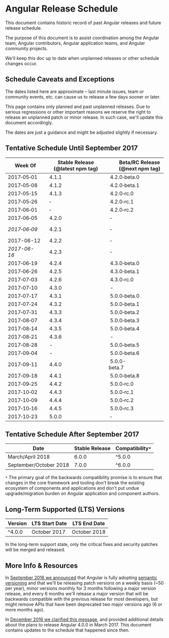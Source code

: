 # Angular Release Schedule

This document contains historic record of past Angular releases and future release schedule.

The purpose of this document is to assist coordination among the Angular team, Angular contributors, Angular application teams, and Angular community projects.

We'll keep this doc up to date when unplanned releases or other schedule changes occur.


## Schedule Caveats and Exceptions

The dates listed here are approximate – last minute issues, team or community events, etc. can cause us to release a few days sooner or later.

This page contains only planned and past unplanned releases.
Due to serious regressions or other important reasons we reserve the right to release an unplanned patch or minor release.
In such case, we'll update this document accordingly.

The dates are just a guidance and might be adjusted slightly if necessary.

## Tentative Schedule Until September 2017

<!--
The table below is formatted so that it's easy to read and edit in both markdown and rendered html form.

In order to deal with undesirable line breaks, two special characters are occasionally used:

- non-breaking hyphen: "‑" http://www.fileformat.info/info/unicode/char/2011/index.htm
- non-breaking space: " " http://www.fileformat.info/info/unicode/char/00a0/index.htm

If you see undesirable wrapping issues in the rendered form, please copy&paste the quoted characters and use them in the table below where needed.
-->

Week Of       | Stable Release<br>(@latest npm tag) | Beta/RC Release<br>(@next npm tag) | Note
------------- | ----------------------------------- | ---------------------------------- | ---------------------
2017‑05‑01	  | 4.1.1                               | 4.2.0‑beta.0                       |
2017‑05‑08	  | 4.1.2                               | 4.2.0‑beta.1                       |
2017‑05‑15	  | 4.1.3                               | 4.2.0‑rc.0                         |
2017‑05‑26	  | ‑                                   | 4.2.0‑rc.1                         |
2017‑06‑01    | ‑                                   | 4.2.0‑rc.2                         |
2017‑06‑05	  | 4.2.0                               | ‑                                  | Minor Version Release
*2017‑06‑09*  | 4.2.1                               | ‑                                  | *Regression Patch Release*
2017-06-12    | 4.2.2                               | ‑                                  |
*2017-06-16*  | 4.2.3                               | ‑                                  | *Regression Patch Release*
2017‑06‑19	  | 4.2.4                               | 4.3.0‑beta.0                       |
2017‑06‑26	  | 4.2.5                               | 4.3.0‑beta.1                       |
2017‑07‑03	  | 4.2.6                               | 4.3.0‑rc.0                         |
2017‑07‑10	  | 4.3.0                               | -                                  | Minor Version Release
2017‑07‑17	  | 4.3.1                               | 5.0.0‑beta.0                       |
2017‑07‑24	  | 4.3.2                               | 5.0.0‑beta.1                       |
2017‑07‑31	  | 4.3.3                               | 5.0.0‑beta.2                       |
2017‑08‑07	  | 4.3.4                               | 5.0.0‑beta.3                       |
2017‑08‑14    | 4.3.5                               | 5.0.0‑beta.4                       |
2017‑08‑21	  | 4.3.6                               | -                                  |
2017‑08‑28	  | -                                   | 5.0.0‑beta.5                       |
2017‑09‑04	  | -                                   | 5.0.0‑beta.6                       |
2017‑09‑11	  | 4.4.0                               | 5.0.0-beta.7                       |
2017‑09‑18	  | 4.4.1                               | 5.0.0‑beta.8                       |
2017‑09‑25	  | 4.4.2                               | 5.0.0‑rc.0                         |
2017‑10‑02	  | 4.4.3                               | 5.0.0‑rc.1                         |
2017‑10‑09	  | 4.4.4                               | 5.0.0‑rc.2                         |
2017‑10‑16    | 4.4.5                               | 5.0.0‑rc.3                         |
2017‑10‑23    | 5.0.0                               | ‑                                  | Major Version Release

## Tentative Schedule After September 2017

 Date                   | Stable Release | Compatibility`*`
 ---------------------- | -------------- | ----------------
 March/April 2018       | 6.0.0          | ^5.0.0
 September/October 2018 | 7.0.0          | ^6.0.0

 `*` The primary goal of the backwards compatibility promise is to ensure that changes in the core framework and tooling don't break the existing ecosystem of components and applications and don't put undue upgrade/migration burden on Angular application and component authors.

## Long-Term Supported (LTS) Versions

 Version     | LTS Start Date | LTS End Date
 ----------- | -------------- | ------------
 ^4.0.0      | October 2017   | October 2018

In the long-term support state, only the critical fixes and security patches will be merged and released.

## More Info & Resources

In [September 2016 we announced](http://angularjs.blogspot.com/2016/10/versioning-and-releasing-angular.html) that Angular is fully adopting [semantic versioning](http://semver.org/) and that we'll be releasing patch versions on a weekly basis (~50 per year), minor versions monthly for 3 months following a major version release, and every 6 months we'll release a major version that will be backwards compatible with the previous release for most developers, but might remove APIs that have been deprecated two major versions ago (6 or more months ago).

In [December 2016 we clarified this message](http://angularjs.blogspot.com/2016/12/ok-let-me-explain-its-going-to-be.html), and provided additional details about the plans to release Angular 4.0.0 in March 2017.
This document contains updates to the schedule that happened since then.

